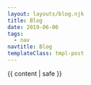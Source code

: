 ```yaml
---
layout: layouts/blog.njk
title: Blog
date: 2019-06-06
tags:
  - nav
navtitle: Blog
templateClass: tmpl-post
---
```


{{ content | safe }}
